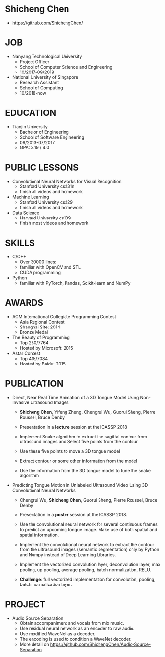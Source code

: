 # Shicheng Chen


- https://github.com/ShichengChen/

# JOB
- Nanyang Technological University
    - Project Officer
    - School of Computer Science and Engineering
    - 10/2017-09/2018
- National University of Singapore
    - Research Assistant
    - School of Computing
    - 10/2018-now

# EDUCATION
- Tianjin University
    - Bachelor of Engineering
    - School of Software Engineering
    - 09/2013-07/2017
    - GPA: 3.19 / 4.0

# PUBLIC LESSONS
- Convolutional Neural Networks for Visual Recognition 
    - Stanford University cs231n 
    - finish all videos and homework
- Machine Learning
    - Stanford University cs229  
    - finish all videos and homework
- Data Science
    - Harvard University cs109
    - finish most videos and homework

# SKILLS
- C/C++
    - Over 30000 lines:
    - familiar with OpenCV and STL
    - CUDA programming
- Python
    - familiar with PyTorch, Pandas, Scikit-learn and NumPy

# AWARDS
- ACM International Collegiate Programming Contest
	- Asia Regional Contest 
	- Shanghai Site: 2014
	- Bronze Medal
- The Beauty of Programming
	- Top 250/7764
	- Hosted by Microsoft: 2015
- Astar Contest
	- Top 415/7084
	- Hosted by Baidu: 2015

# PUBLICATION
- Direct, Near Real Time Animation of a 3D Tongue Model Using Non-Invasive
Ultrasound Images
    - **Shicheng Chen**, Yifeng Zheng, Chengrui Wu, Guorui Sheng, Pierre Roussel, Bruce Denby
    
    - Presentation in a **lecture** session at the ICASSP 2018
    - Implement Snake algorithm to extract the sagittal contour from ultrasound images and Select five points from the contour
    - Use these five points to move a 3D tongue model
    - Extract contour or some other information from the model
    - Use the information from the 3D tongue model to tune the snake algorithm
    
- Predicting Tongue Motion in Unlabeled Ultrasound Video Using 3D Convolutional Neural Networks
    - Chengrui Wu, **Shicheng Chen**, Guorui Sheng, Pierre Roussel, Bruce Denby
    
    - Presentation in a **poster** session at the ICASSP 2018.
    - Use the convolutional neural network for several continuous frames to
predict an upcoming tongue image. Make use of both spatial and spatial information.
    - Implement the convolutional neural network to extract the contour from the ultrasound images (semantic segmentation) only by Python and Numpy instead of Deep Learning Libraries.
    - Implement the vectorized convolution layer, deconvolution layer, max
pooling, up pooling, average pooling, batch normalization, RELU.
    - **Challenge**: full vectorized implementation for convolution, pooling, batch
normalization layer.

# PROJECT
- Audio Source Separation
    - Obtain accompaniment and vocals from mix music.
    - Use residual neural network as an encoder to raw audio.
    - Use modified WaveNet as a decoder.
    - The encoding is used to condition a WaveNet decoder.
    - More detail on https://github.com/ShichengChen/Audio-Source-Separation
